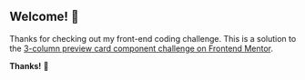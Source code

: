 ## Welcome! 👋

Thanks for checking out my front-end coding challenge. This is a solution to the [3-column preview card component challenge on Frontend Mentor](https://www.frontendmentor.io/challenges/3column-preview-card-component-pH92eAR2-).  

**Thanks!** 🚀
